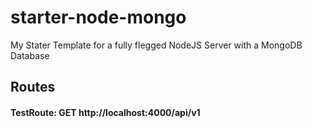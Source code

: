 # starter-node-mongo

My Stater Template for a fully flegged NodeJS Server with a MongoDB Database

## Routes

#### TestRoute: GET http://localhost:4000/api/v1
